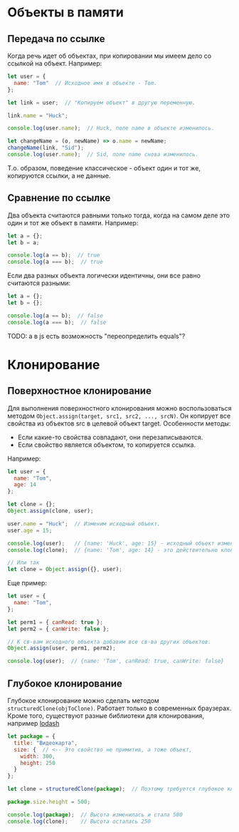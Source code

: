 # Объекты в памяти

## Передача по ссылке

Когда речь идет об объектах, при копировании мы имеем дело со ссылкой на объект. Например:

```javascript
let user = {
  name: "Tom"  // Исходное имя в объекте - Tom.
};

let link = user;  // "Копируем объект" в другую переменную.

link.name = "Huck";

console.log(user.name);  // Huck, поле name в объекте изменилось.

let changeName = (o, newName) => o.name = newName;
changeName(link, "Sid");
console.log(user.name);  // Sid, поле name снова изменилось.
```

Т.о. образом, поведение классическое - объект один и тот же, копируются ссылки, а не данные.

## Сравнение по ссылке

Два объекта считаются равными только тогда, когда на самом деле это один и тот же объект в памяти. Например:

```javascript
let a = {};
let b = a;

console.log(a == b);  // true
console.log(a === b);  // true
```

Если два разных объекта логически идентичны, они все равно считаются разными:

```javascript
let a = {};
let b = {};

console.log(a == b);  // false
console.log(a === b);  // false
```

TODO: а в js есть возможность "переопределить equals"?

# Клонирование

## Поверхностное клонирование

Для выполнения поверхностного клонирования можно воспользоваться методом `Object.assign(target, src1, src2, ..., srcN)`. Он копирует все свойства из объектов src в целевой объект target. Особенности методы:

* Если какие-то свойства совпадают, они перезаписываются.
* Если свойство является объектом, то копируется ссылка.

Например:

```javascript
let user = {
  name: "Tom",
  age: 14
};

let clone = {};
Object.assign(clone, user);

user.name = "Huck";  // Изменим исходный объект.
user.age = 15;

console.log(user);   // {name: 'Huck', age: 15} - исходный объект изменился.
console.log(clone);  // {name: 'Tom', age: 14} - это действительно клон исходного объекта.
```

```javascript
// Или так
let clone = Object.assign({}, user);
```

Еще пример:

```javascript
let user = {
  name: "Tom",
};

let perm1 = { canRead: true };
let perm2 = { canWrite: false };

// К св-вам исходного объекта добавим все св-ва других объектов.
Object.assign(user, perm1, perm2);

console.log(user);  // {name: 'Tom', canRead: true, canWrite: false}
```

## Глубокое клонирование

Глубокое клонирование можно сделать методом `structuredClone(objToClone)`. Работает только в современных браузерах. Кроме того, существуют разные библиотеки для клонирования, например [lodash](https://lodash.com)

```javascript
let package = {
  title: "Видеокарта",
  size: {  // <-- Это свойство не примитив, а тоже объект,
    width: 300,
    height: 250
  }
};

let clone = structuredClone(package);  // Поэтому требуется глубокое клонирование.

package.size.height = 500;

console.log(package);  // Высота изменилась и стала 500
console.log(clone);    // Высота осталась 250
```

